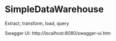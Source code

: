 # SimpleDataWarehouse
Extract, transform, load, query

Swagger UI: http://localhost:8080/swagger-ui.htm